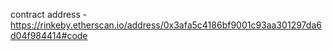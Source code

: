 contract address - https://rinkeby.etherscan.io/address/0x3afa5c4186bf9001c93aa301297da6d04f984414#code